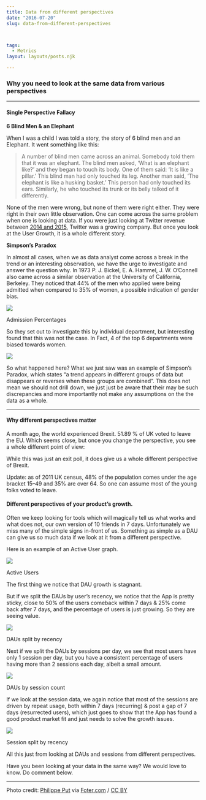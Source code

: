 ```yaml
---
title: Data from different perspectives
date: "2016-07-20"
slug: data-from-different-perspectives



tags: 
  - Metrics 
layout: layouts/posts.njk

---
```


### Why you need to look at the same data from various perspectives

* * *

#### Single Perspective Fallacy

**6 Blind Men & an Elephant**

When I was a child I was told a story, the story of 6 blind men and an Elephant. It went something like this:

> A number of blind men came across an animal. Somebody told them that it was an elephant. The blind men asked, ‘What is an elephant like?’ and they began to touch its body. One of them said: ‘It is like a pillar.’ This blind man had only touched its leg. Another man said, ‘The elephant is like a husking basket.’ This person had only touched its ears. Similarly, he who touched its trunk or its belly talked of it differently.

None of the men were wrong, but none of them were right either. They were right in their own little observation. One can come across the same problem when one is looking at data. If you were just looking at Twitter revenue between [2014 and 2015](https://www.wolframalpha.com/input/?i=twitter+revenue), Twitter was a growing company. But once you look at the User Growth, it is a whole different story.

**Simpson’s Paradox**

In almost all cases, when we as data analyst come across a break in the trend or an interesting observation, we have the urge to investigate and answer the question why. In 1973 P. J. Bickel, E. A. Hammel, J. W. O’Connell also came across a similar observation at the University of California, Berkeley. They noticed that 44% of the men who applied were being admitted when compared to 35% of women, a possible indication of gender bias.

![](/assets/3c3f0-19qmu_zvyuqp4kajmetxtca.png)

Admission Percentages

So they set out to investigate this by individual department, but interesting found that this was not the case. In Fact, 4 of the top 6 departments were biased towards women.

![](/assets/12309-1gfmkuqu1x2a15va1zu52lw.png)

So what happened here? What we just saw was an example of Simpson’s Paradox, which states “a trend appears in different groups of data but disappears or reverses when these groups are combined”. This does not mean we should not drill down, we just just be aware that their may be such discrepancies and more importantly not make any assumptions on the the data as a whole.

* * *

#### Why different perspectives matter

A month ago, the world experienced Brexit. 51.89 % of UK voted to leave the EU. Which seems close, but once you change the perspective, you see a whole different point of view:

While this was just an exit poll, it does give us a whole different perspective of Brexit.

Update: as of 2011 UK census, 48% of the population comes under the age bracket 15–49 and 35% are over 64. So one can assume most of the young folks voted to leave.

#### Different perspectives of your product’s growth.

Often we keep looking for tools which will magically tell us what works and what does not, our own version of 10 friends in 7 days. Unfortunately we miss many of the simple signs in-front of us. Something as simple as a DAU can give us so much data if we look at it from a different perspective.

Here is an example of an Active User graph.

![](/assets/6bbf4-10bkijedfqueyfb088nbwrq.png)

Active Users

The first thing we notice that DAU growth is stagnant.

But if we split the DAUs by user’s recency, we notice that the App is pretty sticky, close to 50% of the users comeback within 7 days & 25% come back after 7 days, and the percentage of users is just growing. So they are seeing value.

![](/assets/cc630-1c7el15wzai0dp7juqggrfa.png)

DAUs split by recency

Next if we split the DAUs by sessions per day, we see that most users have only 1 session per day, but you have a consistent percentage of users having more than 2 sessions each day, albeit a small amount.

![](/assets/276d9-1pcbbidyex9sneqxj4yghjq.png)

DAUs by session count

If we look at the session data, we again notice that most of the sessions are driven by repeat usage, both within 7 days (recurring) & post a gap of 7 days (resurrected users), which just goes to show that the App has found a good product market fit and just needs to solve the growth issues.

![](/assets/7af41-1u1g6t0r5e0pnpaqy0vqsig.png)

Session split by recency

All this just from looking at DAUs and sessions from different perspectives.

Have you been looking at your data in the same way? We would love to know. Do comment below.

* * *

Photo credit: [Philippe Put](https://www.flickr.com/photos/34547181@N00/11552703254/) via [Foter.com](http://foter.com/) / [CC BY](http://creativecommons.org/licenses/by/2.0/)
